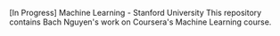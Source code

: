 [In Progress] Machine Learning - Stanford University
This repository contains Bach Nguyen's work on Coursera's Machine Learning course.
